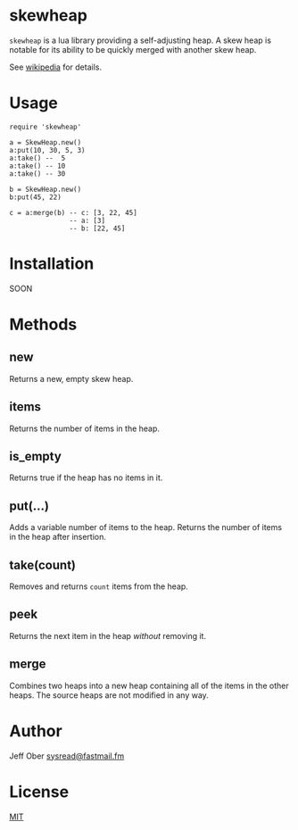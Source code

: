 # skewheap

`skewheap` is a lua library providing a self-adjusting heap. A skew heap is
notable for its ability to be quickly merged with another skew heap.

See [wikipedia](https://en.wikipedia.org/wiki/Skew_heap) for details.


# Usage

    require 'skewheap'

    a = SkewHeap.new()
    a:put(10, 30, 5, 3)
    a:take() --  5
    a:take() -- 10
    a:take() -- 30

    b = SkewHeap.new()
    b:put(45, 22)

    c = a:merge(b) -- c: [3, 22, 45]
                   -- a: [3]
                   -- b: [22, 45]


# Installation

SOON


# Methods

## new

Returns a new, empty skew heap.

## items

Returns the number of items in the heap.

## is_empty

Returns true if the heap has no items in it.

## put(...)

Adds a variable number of items to the heap. Returns the number of items in the
heap after insertion.

## take(count)

Removes and returns `count` items from the heap.

## peek

Returns the next item in the heap _without_ removing it.

## merge

Combines two heaps into a new heap containing all of the items in the other
heaps. The source heaps are not modified in any way.


# Author

Jeff Ober <sysread@fastmail.fm>


# License

[MIT](./LICENSE)
